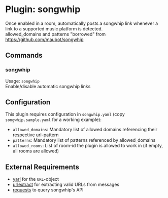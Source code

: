 Plugin: songwhip
===
Once enabled in a room, automatically posts a songwhip link whenever a link to a supported music platform is detected.  
allowed_domains and patterns "borrowed" from https://github.com/maubot/songwhip

## Commands

### songwhip

Usage: `songwhip`  
Enable/disable automatic songwhip links

## Configuration

This plugin requires configuration in `songwhip.yaml` (copy `songwhip.sample.yaml` for a working example):

- `allowed_domains`: Mandatory list of allowed domains referencing their respective url-pattern
- `patterns`: Mandatory list of patterns referenced by allowed_domains
- `allowed_rooms`: List of room-id the plugin is allowed to work in (if empty, all rooms are allowed)

## External Requirements

- [yarl](https://pypi.org/project/yarl/) for the `URL`-object
- [urlextract](https://pypi.org/project/urlextract/) for extracting valid URLs from messages
- [requests](https://pypi.org/project/requests/) to query songwhip's API
